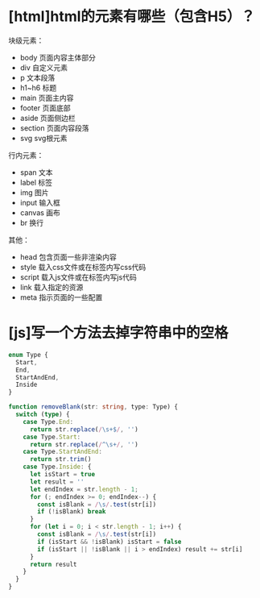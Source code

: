 # [html]html的元素有哪些（包含H5）？

块级元素：

- body 页面内容主体部分
- div 自定义元素
- p 文本段落
- h1~h6 标题
- main 页面主内容
- footer 页面底部
- aside 页面侧边栏
- section 页面内容段落
- svg svg根元素

行内元素：

- span 文本
- label 标签
- img 图片
- input 输入框
- canvas 画布
- br 换行

其他：

- head 包含页面一些非渲染内容
- style 载入css文件或在标签内写css代码
- script 载入js文件或在标签内写js代码
- link 载入指定的资源
- meta 指示页面的一些配置

# [js]写一个方法去掉字符串中的空格

```typescript
enum Type {
  Start,
  End,
  StartAndEnd,
  Inside
}

function removeBlank(str: string, type: Type) {
  switch (type) {
    case Type.End:
      return str.replace(/\s+$/, '')
    case Type.Start:
      return str.replace(/^\s+/, '')
    case Type.StartAndEnd:
      return str.trim()
    case Type.Inside: {
      let isStart = true
      let result = ''
      let endIndex = str.length - 1;
      for (; endIndex >= 0; endIndex--) {
        const isBlank = /\s/.test(str[i])
        if (!isBlank) break
      }
      for (let i = 0; i < str.length - 1; i++) {
        const isBlank = /\s/.test(str[i])
        if (isStart && !isBlank) isStart = false
        if (isStart || !isBlank || i > endIndex) result += str[i]
      }
      return result
    }
  }
}
```
